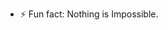 - ⚡ Fun fact: Nothing is Impossible.
<!---
HritwikSharma/HritwikSharma is a ✨ special ✨ repository because its `README.md` (this file) appears on your GitHub profile.
You can click the Preview link to take a look at your changes.
--->
